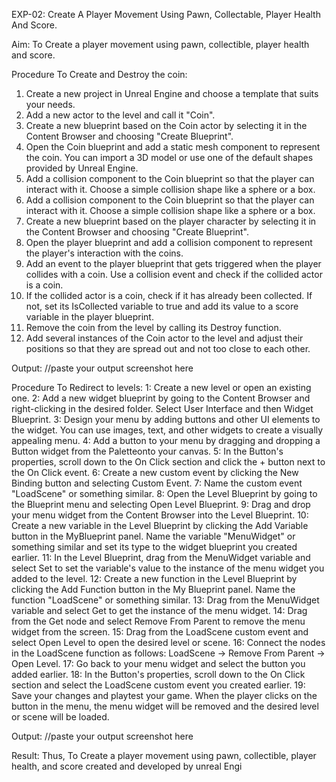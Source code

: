 EXP-02: Create A Player Movement Using Pawn, Collectable, Player Health And Score.

Aim:
To Create a player movement using pawn, collectible, player health and score.

Procedure To Create and Destroy the coin:
1. Create a new project in Unreal Engine and choose a template that suits your needs.
2. Add a new actor to the level and call it "Coin".
3. Create a new blueprint based on the Coin actor by selecting it in the Content Browser and
choosing "Create Blueprint".
4. Open the Coin blueprint and add a static mesh component to represent the coin. You can
import a 3D model or use one of the default shapes provided by Unreal Engine.
5. Add a collision component to the Coin blueprint so that the player can interact with it.
Choose a simple collision shape like a sphere or a box.
6. Add a collision component to the Coin blueprint so that the player can interact with it.
Choose a simple collision shape like a sphere or a box.
7. Create a new blueprint based on the player character by selecting it in the Content
Browser and choosing "Create Blueprint".
8. Open the player blueprint and add a collision component to represent the player's
interaction with the coins.
9. Add an event to the player blueprint that gets triggered when the player collides with a
coin. Use a collision event and check if the collided actor is a coin.
10. If the collided actor is a coin, check if it has already been collected. If not, set its
IsCollected variable to true and add its value to a score variable in the player blueprint.
11. Remove the coin from the level by calling its Destroy function.
12. Add several instances of the Coin actor to the level and adjust their positions so that they
are spread out and not too close to each other.

Output:
//paste your output screenshot here

Procedure To Redirect to levels:
1: Create a new level or open an existing one.
2: Add a new widget blueprint by going to the Content Browser and right-clicking in the
desired folder. Select User Interface and then Widget Blueprint.
3: Design your menu by adding buttons and other UI elements to the widget. You can use
images, text, and other widgets to create a visually appealing menu.
4: Add a button to your menu by dragging and dropping a Button widget from the Paletteonto
your canvas.
5: In the Button's properties, scroll down to the On Click section and click the + button next to
the On Click event.
6: Create a new custom event by clicking the New Binding button and selecting Custom
Event.
7: Name the custom event "LoadScene" or something similar.
8: Open the Level Blueprint by going to the Blueprint menu and selecting Open Level
Blueprint.
9: Drag and drop your menu widget from the Content Browser into the Level Blueprint.
10: Create a new variable in the Level Blueprint by clicking the Add Variable button in the
MyBlueprint panel. Name the variable "MenuWidget" or something similar and set its type to
the widget blueprint you created earlier.
11: In the Level Blueprint, drag from the MenuWidget variable and select Set to set the
variable's value to the instance of the menu widget you added to the level.
12: Create a new function in the Level Blueprint by clicking the Add Function button in the
My Blueprint panel. Name the function "LoadScene" or something similar.
13: Drag from the MenuWidget variable and select Get to get the instance of the menu
widget.
14: Drag from the Get node and select Remove From Parent to remove the menu widget from
the screen.
15: Drag from the LoadScene custom event and select Open Level to open the desired level
or scene.
16: Connect the nodes in the LoadScene function as follows: LoadScene -> Remove From
Parent -> Open Level.
17: Go back to your menu widget and select the button you added earlier.
18: In the Button's properties, scroll down to the On Click section and select the LoadScene
custom event you created earlier.
19: Save your changes and playtest your game. When the player clicks on the button in the
menu, the menu widget will be removed and the desired level or scene will be loaded.

Output:
//paste your output screenshot here

Result:
Thus, To Create a player movement using pawn, collectible, player health, and score created and
developed by unreal Engi